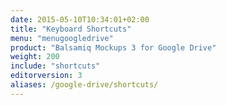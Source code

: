 ```yaml
---
date: 2015-05-10T10:34:01+02:00
title: "Keyboard Shortcuts"
menu: "menugoogledrive"
product: "Balsamiq Mockups 3 for Google Drive"
weight: 200
include: "shortcuts"
editorversion: 3
aliases: /google-drive/shortcuts/
---
```

